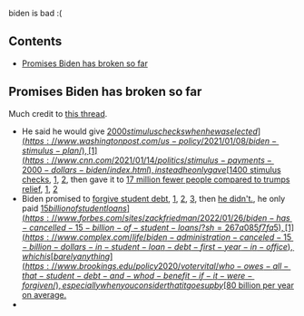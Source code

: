 biden is bad :(

## Contents

- [Promises Biden has broken so far](#Promises-Biden-has-broken-so-far)

## Promises Biden has broken so far

Much credit to [this thread](https://twitter.com/WaitingOnBiden/status/1424035993359994882).

* He said he would give [$2000 stimulus checks when he was elected](https://www.washingtonpost.com/us-policy/2021/01/08/biden-stimulus-plan/), [1](https://www.cnn.com/2021/01/14/politics/stimulus-payments-2000-dollars-biden/index.html), instead he only gave [$1400 stimulus checks](https://www.cnbc.com/2021/03/12/1400-stimulus-checks-are-on-the-way-heres-who-qualifies.html), [1](https://www.kiplinger.com/taxes/602204/biden-calls-for-1400-third-stimulus-checks-as-part-of-19-trillion-relief-package), [2](https://www.kiplinger.com/taxes/602204/biden-calls-for-1400-third-stimulus-checks-as-part-of-19-trillion-relief-package), then gave it to [17 million fewer people compared to trumps relief](https://theweek.com/speedreads/970024/joe-biden-just-yanked-away-stimulus-checks-from-17-million-americans), [1](https://www.forbes.com/sites/jenniferbarrett/2021/03/03/nearly-17-million-fewer-americans-will-get-new-stimulus-checks-under-the-senate-revision-heres-who-qualifies-now/?sh=31a9ece862ff), [2](https://sanfrancisco.cbslocal.com/2021/03/03/experts-17-million-people-cut-from-biden-covid-stimulus-deal/)
* Biden promised to [forgive student debt](https://www.forbes.com/sites/markkantrowitz/2020/12/24/joe-biden-will-limit-student-loan-forgiveness/?sh=1f3ba94e1ce6), [1](https://www.cnbc.com/2020/12/17/house-democrats-propose-forgiving-up-to-50000-in-student-debt.html), [2](https://twitter.com/JoeBiden/status/1241869418981920769), [3](https://www.forbes.com/sites/adamminsky/2020/10/07/biden-affirms-i-will-eliminate-your-student-debt/?sh=1d2ee2fa58a7), then [he didn't.](https://www.npr.org/2022/02/09/1079654815/biden-promised-to-cancel-10-000-in-student-debt-for-all-borrowers-he-hasnt), he only paid [$15 billion of student loans](https://www.forbes.com/sites/zackfriedman/2022/01/26/biden-has-cancelled-15-billion-of-student-loans/?sh=267a085f7fa5), [1](https://www.complex.com/life/biden-administration-canceled-15-billion-dollars-in-student-loan-debt-first-year-in-office), which is [barely anything](https://www.brookings.edu/policy2020/votervital/who-owes-all-that-student-debt-and-whod-benefit-if-it-were-forgiven/), especially when you consider that it goes up by [$80 billion per year on average.](https://www.valuepenguin.com/average-student-loan-debt)
* 
